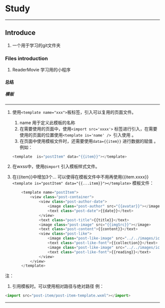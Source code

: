 # Study
---
## Introduce

1. 一个用于学习的git文件夹


### Files introduction

1. ReaderMovie 学习用的小程序

#### 总结

##### 模板
---
1. 使用```<template name="xxx">```板标签，引入可以复用的页面文件。
    1. name 用于定义此模板的名称
    2. 在需要使用的页面中，使用```<import src='xxxx'>``` 标签进行引入，在需要使用的页面的位置使用```<template is='name' /> ```引入使用 。
    3. 在页面中使用模板文件时，还需要使用```data={{item}}``` 进行数据的赋值 。
    例如：

    ``` javascript
    <template  is="postItem" data="{{item}}"></template>
    ```
2. 在wxss中，使用```@import``` 引入模板样式文件。    

3. 在{{item}}中增加3个... 可以使得在模板文件中不用再使用{{item.xxxx}}
    ```<template is="postItem" data="{{...item}}"></template>```
    模板文件：
    ```javascript
        <template name="postItem">
            <view class="post-container">
                <view class="post-author-date">
                    <image class="post-author" src="{{avatar}}"></image>
                    <text class="post-date">{{date}}</text>
                </view>
                <text class="post-title">{{title}}</text>
                <image class="post-image" src="{{imgSrc}}"></image>
                <text class="post-content">{{content}}</text>
                <view class="post-like">
                    <image class="post-like-image" src="../../images/icon/chat.png"></image>
                    <text class="post-like-font">{{collection}}</text>
                    <image class="post-like-image" src="../../images/icon/view.png"></image>
                    <text class="post-like-font">{{reading}}</text>
                </view>
            </view>
        </template>
    ```
注：
1. 引用模板时。可以使用相对路径与绝对路径
例：



``` javascript
<import src="post-item/post-item-template.wxml"></import>
```

---